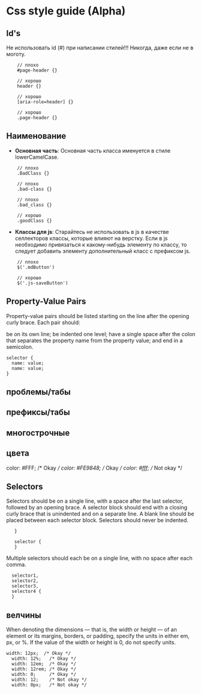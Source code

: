 # Css style guide (Alpha)

## <a name='ids'>Id's</a>
Не использовать id (\#) при написании стилей!!! Никогда, даже если не в моготу.

```
    // плохо
    #page-header {}
    
    // хорошо
    header {}
    
    // хорошо
    [aria-role=header] {}
    
    // хорошо
    .page-header {}
```

## <a name='ids'>Наименование</a>

- **Основная часть**: Основная часть класса именуется в стиле lowerCamelCase.

```
    // плохо
    .BadClass {}

    // плохо
    .bad-class {}

    // плохо
    .bad_class {}

    // хорошо
    .goodClass {}
```

- **Классы для js**: Старайтесь не использовать в js в качестве селлекторов классы, которые влияют на верстку.
Если в js необходимо привязаться к какому-нибудь элементу по классу, то следует добавить элементу дополнительный класс
с префиксом js.

```
    // плохо
    $('.mdButton')

    // хорошо
    $('.js-saveButton')
```

## <a name='ids'>Property-Value Pairs</a>
Property-value pairs should be listed starting on the line after the opening curly brace. Each pair should:

be on its own line;
be indented one level;
have a single space after the colon that separates the property name from the property value; and
end in a semicolon.

```
selector {
  name: value;
  name: value;
}
```


## <a name='ids'>проблемы/табы</a>

## <a name='ids'>префиксы/табы</a>

## <a name='ids'>многострочные</a>

## <a name='ids'>цвета</a>
color: #FFF;    /* Okay */
  color: #FE9848; /* Okay */
  color: #fff;    /* Not okay */


## <a name='ids'>Selectors</a>
Selectors should be on a single line, with a space after the last selector, followed by an opening brace. A selector block should end with a closing curly brace that is unindented and on a separate line. A blank line should be placed between each selector block. Selectors should never be indented.

```selector {
   }
   
   selector {
   }
   ```
   
   Multiple selectors should each be on a single line, with no space after each comma.
 ```  
   selector1,
   selector2,
   selector3,
   selector4 {
   }
   ```
## <a name='ids'>велчины</a>
When denoting the dimensions — that is, the width or height — of an element or its margins, borders, or padding, specify the units in either em, px, or %. If the value of the width or height is 0, do not specify units.
```
width: 12px;  /* Okay */
  width: 12%;   /* Okay */
  width: 12em;  /* Okay */
  width: 12rem; /* Okay */
  width: 0;     /* Okay */
  width: 12;    /* Not okay */
  width: 0px;   /* Not okay */
  ```